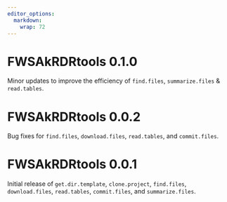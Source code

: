 ```yaml
---
editor_options: 
  markdown: 
    wrap: 72
---
```


# FWSAkRDRtools 0.1.0

Minor updates to improve the efficiency of `find.files`, `summarize.files` & `read.tables`.


# FWSAkRDRtools 0.0.2

Bug fixes for `find.files`, `download.files`, `read.tables`, and `commit.files`.


# FWSAkRDRtools 0.0.1

Initial release of `get.dir.template`, `clone.project`, `find.files`, `download.files`, `read.tables`, `commit.files`, and `summarize.files`.
